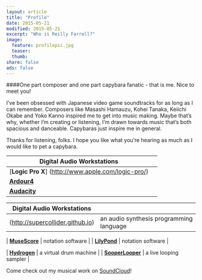 ```yaml
---
layout: article
title: "Profile"
date: 2015-05-21
modified: 2015-05-21
excerpt: "Who is Reilly Farrell?"
image:
  feature: profilepic.jpg
  teaser: 
  thumb:
share: false
ads: false
---
```


####One part composer and one part capybara fanatic - that is me. Nice to meet you!

I’ve been obsessed with Japanese video game soundtracks for as long as I can remember. Composers like Masashi Hamauzu, Kohei Tanaka, Keiichi Okabe and Yoko Kanno inspired me to get into music making. Maybe that’s why, whether I’m creating or listening, I’m drawn towards music that’s both spacious and danceable. Capybaras just inspire me in general.

Thanks for listening, folks. I hope you like what you’re hearing as much as I would like to pet a capybara.

| Digital Audio Workstations                          |                                         |
|-----------------------------------------------------|-----------------------------------------|
| [**Logic Pro X**] (http://www.apple.com/logic-pro/) |                                         |
| [**Ardour4**](http://ardour.org)                    |                                         |
| [**Audacity**](http://web.audacityteam.org/about/)  |                                         |

| Digital Audio Workstations                          |                                         |
|-----------------------------------------------------|-----------------------------------------|
| (http://supercollider.github.io)                    | an audio synthesis programming language |

| [**MuseScore**](https://musescore.org)              | notation software                       |
| [**LilyPond**](http://lilypond.org/)                | notation software                       |

| [**Hydrogen**](http://www.hydrogen-music.org/hcms/) | a virtual drum machine                  |
| [**SooperLooper**](http://essej.net/sooperlooper/)  | a live looping sampler                  |

Come check out my musical work on [SoundCloud](https://soundcloud.com/reillyfarrell/tracks)!
